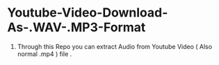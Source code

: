# Youtube-Video-Download-As-.WAV-.MP3-Format

1. Through this Repo you can extract Audio from Youtube Video ( Also normal .mp4 ) file .
